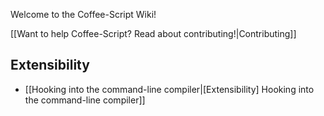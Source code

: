 Welcome to the Coffee-Script Wiki!

[[Want to help Coffee-Script? Read about contributing!|Contributing]]

## Extensibility

 * [[Hooking into the command-line compiler|[Extensibility] Hooking into the command-line compiler]]
